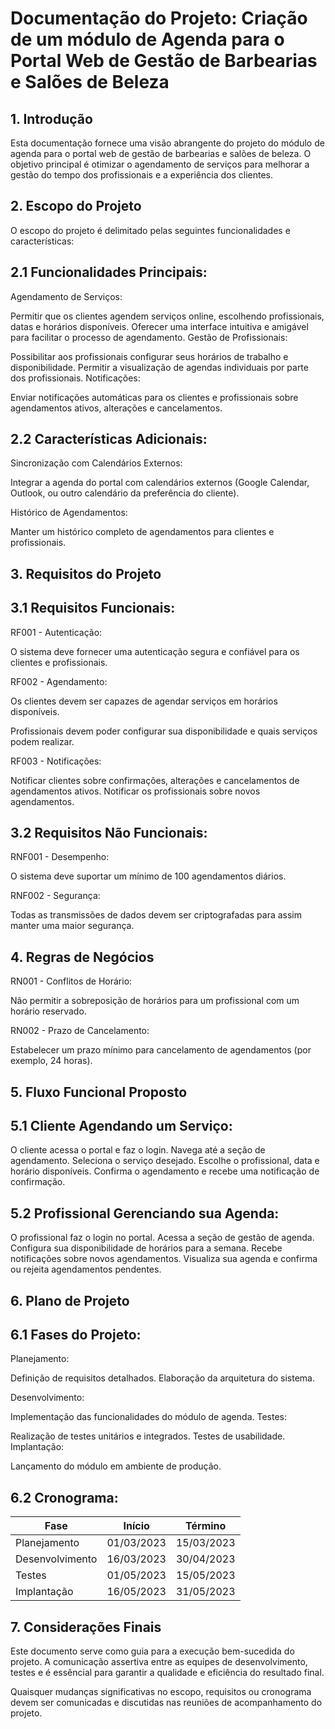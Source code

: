 # Documentação do Projeto: Criação de um módulo de Agenda para o Portal Web de Gestão de Barbearias e Salões de Beleza

## 1. Introdução
Esta documentação fornece uma visão abrangente do projeto do módulo de agenda para o portal web de gestão de barbearias e salões de beleza. O objetivo principal é otimizar o agendamento de serviços para melhorar a gestão do tempo dos profissionais e a experiência dos clientes.

## 2. Escopo do Projeto
O escopo do projeto é delimitado pelas seguintes funcionalidades e características:

## 2.1 Funcionalidades Principais:
Agendamento de Serviços:

Permitir que os clientes agendem serviços online, escolhendo profissionais, datas e horários disponíveis.
Oferecer uma interface intuitiva e amigável para facilitar o processo de agendamento.
Gestão de Profissionais:

Possibilitar aos profissionais configurar seus horários de trabalho e disponibilidade.
Permitir a visualização de agendas individuais por parte dos profissionais.
Notificações:

Enviar notificações automáticas para os clientes e profissionais sobre agendamentos ativos, alterações e cancelamentos.

## 2.2 Características Adicionais:
Sincronização com Calendários Externos:

Integrar a agenda do portal com calendários externos (Google Calendar, Outlook, ou outro calendário da preferência do cliente).

Histórico de Agendamentos:

Manter um histórico completo de agendamentos para clientes e profissionais.

## 3. Requisitos do Projeto

## 3.1 Requisitos Funcionais:

RF001 - Autenticação:

O sistema deve fornecer uma autenticação segura e confiável para os clientes e profissionais.

RF002 - Agendamento:

Os clientes devem ser capazes de agendar serviços em horários disponíveis.

Profissionais devem poder configurar sua disponibilidade e quais serviços podem realizar.

RF003 - Notificações:

Notificar clientes sobre confirmações, alterações e cancelamentos de agendamentos ativos.
Notificar os profissionais sobre novos agendamentos.

## 3.2 Requisitos Não Funcionais:
RNF001 - Desempenho:

O sistema deve suportar um mínimo de 100 agendamentos diários.

RNF002 - Segurança:

Todas as transmissões de dados devem ser criptografadas para assim manter uma maior segurança.

## 4. Regras de Negócios
RN001 - Conflitos de Horário:

Não permitir a sobreposição de horários para um profissional com um horário reservado.

RN002 - Prazo de Cancelamento:

Estabelecer um prazo mínimo para cancelamento de agendamentos (por exemplo, 24 horas).

## 5. Fluxo Funcional Proposto

## 5.1 Cliente Agendando um Serviço:

O cliente acessa o portal e faz o login.
Navega até a seção de agendamento.
Seleciona o serviço desejado.
Escolhe o profissional, data e horário disponíveis.
Confirma o agendamento e recebe uma notificação de confirmação.

## 5.2 Profissional Gerenciando sua Agenda:
O profissional faz o login no portal.
Acessa a seção de gestão de agenda.
Configura sua disponibilidade de horários para a semana.
Recebe notificações sobre novos agendamentos.
Visualiza sua agenda e confirma ou rejeita agendamentos pendentes.

## 6. Plano de Projeto

## 6.1 Fases do Projeto:
Planejamento:

Definição de requisitos detalhados.
Elaboração da arquitetura do sistema.

Desenvolvimento:

Implementação das funcionalidades do módulo de agenda.
Testes:

Realização de testes unitários e integrados.
Testes de usabilidade.
Implantação:

Lançamento do módulo em ambiente de produção.

## 6.2 Cronograma:
| Fase             | Início       | Término      |
|------------------|--------------|--------------|
| Planejamento     | 01/03/2023   | 15/03/2023   |
| Desenvolvimento  | 16/03/2023   | 30/04/2023   |
| Testes           | 01/05/2023   | 15/05/2023   |
| Implantação      | 16/05/2023   | 31/05/2023   |


## 7. Considerações Finais
Este documento serve como guia para a execução bem-sucedida do projeto. A comunicação assertiva entre as equipes de desenvolvimento, testes e é essêncial para garantir a qualidade e eficiência do resultado final.

Quaisquer mudanças significativas no escopo, requisitos ou cronograma devem ser comunicadas e discutidas nas reuniões de acompanhamento do projeto.
